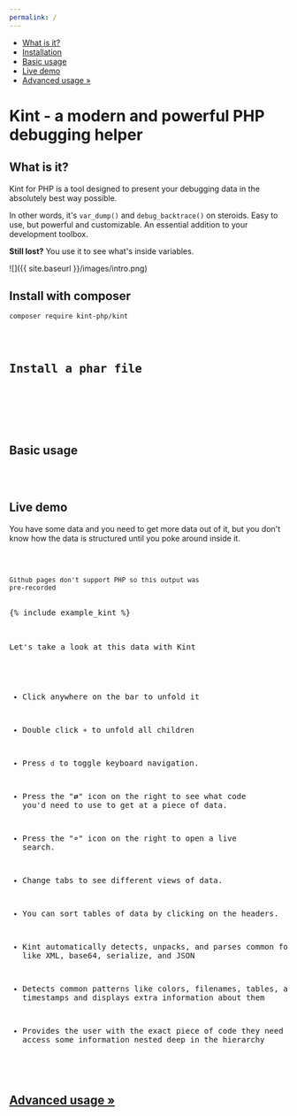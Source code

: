 ```yaml
---
permalink: /
---
```


<div id="leftmenu" class="col-sm-4 col-md-3 hidden-xs">
<ul class="nav nav-list side-navigation" data-spy="affix" data-offset-top="{{ site.affix_offset }}">
    <li><a href="#about">What is it?</a></li>
    <li><a href="#install">Installation</a></li>
    <li><a href="#use">Basic usage</a></li>
    <li><a href="#demo">Live demo</a></li>
    <li><a href="{{ site.baseurl }}/advanced/">Advanced usage &raquo;</a></li>
</ul>
</div>
<div class="col-sm-8 col-md-9" markdown="1">

# Kint - a modern and powerful PHP debugging helper

<section id="about" markdown="1">

## What is it?

Kint for PHP is a tool designed to present your debugging data in the absolutely best way possible.

In other words, it's `var_dump()` and `debug_backtrace()` on steroids. Easy to use, but powerful and customizable. An essential addition to your development toolbox.

**Still lost?** You use it to see what's inside variables.

![]({{ site.baseurl }}/images/intro.png)

</section>
<section id="install" markdown="1">

## Install with composer

```
composer require kint-php/kint
```

<pre class="prettyprint linenums"><?php

include 'vendor/autoload.php';

d('Dumped with Kint');</pre>

## Install a phar file

<pre class="prettyprint linenums"><?php

// Found in the build folder
include 'kint.phar';

d('Dumped with Kint');</pre>

</section>
<section id="use" markdown="1">

## Basic usage

<pre class="prettyprint linenums"><?php

Kint::dump($GLOBALS, $_SERVER); // Dump any number of variables
d($GLOBALS, $_SERVER); // d() is a shortcut for Kint::dump()

Kint::trace(); // Dump a backtrace

Kint::$enabled_mode = false; // Disable kint
</pre>

</section>
<section id="demo" markdown="1">

## Live demo

You have some data and you need to get more data out of it, but you don't know how the data is structured until you poke around inside it.

<pre class="prettyprint linenums"><?php

$time = get_mysterious_value();
$data = get_mysterious_data();
$object = get_mysterious_object();

include 'kint.phar';

d($time, $data, $object);
</pre>

<small>Github pages don't support PHP so this output was pre-recorded</small>

<div>{% include example_kint %}</div>

Let's take a look at this data with Kint

* Click anywhere on the bar to unfold it
* Double click `+` to unfold all children
* Press `d` to toggle keyboard navigation.
* Press the "**⇄**" icon on the right to see what code you'd need to use to get at a piece of data.
* Press the "**⌕**" icon on the right to open a live search.
* Change tabs to see different views of data.
* You can sort tables of data by clicking on the headers.

* Kint automatically detects, unpacks, and parses common formats like XML, base64, serialize, and JSON
* Detects common patterns like colors, filenames, tables, and timestamps and displays extra information about them
* Provides the user with the exact piece of code they need to access some information nested deep in the hierarchy

</section>

<h2><a href="{{ site.baseurl }}/advanced/">Advanced usage &raquo;</a></h2>

</div>
